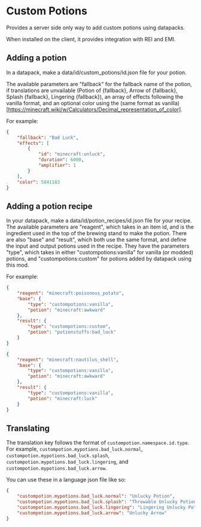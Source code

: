 # Custom Potions
Provides a server side only way to add custom potions using datapacks.

When installed on the client, it provides integration with REI and EMI.

## Adding a potion
In a datapack, make a data/id/custom_potions/id.json file for your potion.

The available parameters are "fallback" for the fallback name of the potion, if translations are unvailable
(Potion of {fallback}, Arrow of {fallback}, Splash {fallback}, Lingering {fallback}),
an array of effects following the vanilla format, and an optional color using the (same format as vanilla)[https://minecraft.wiki/w/Calculators/Decimal_representation_of_color].

For example:
```json
{
    "fallback": "Bad Luck",
    "effects": [
        {
            "id": "minecraft:unluck",
            "duration": 6000,
            "amplifier": 1
        }
    ],
    "color": 5841183
}
```

## Adding a potion recipe
In your datapack, make a data/id/potion_recipes/id.json file for your recipe. The available parameters are "reagent",
which takes in an item id, and is the ingredient used in the top of the brewing stand to make the potion. There are 
also "base" and "result", which both use the same format, and define the input and output potions used in the recipe.
They have the parameters "type", which takes in either "custompotions:vanilla" for vanilla (or modded) potions, and 
"custompotions:custom" for potions added by datapack using this mod.

For example:
```json
{
    "reagent": "minecraft:poisonous_potato",
    "base": {
        "type": "custompotions:vanilla",
        "potion": "minecraft:awkward"
    },
    "result": {
        "type": "custompotions:custom",
        "potion": "potionstuffs:bad_luck"
    }
}
```
```json
{
    "reagent": "minecraft:nautilus_shell",
    "base": {
        "type": "custompotions:vanilla",
        "potion": "minecraft:awkward"
    },
    "result": {
        "type": "custompotions:vanilla",
        "potion": "minecraft:luck"
    }
}
```
## Translating
The translation key follows the format of `custompotion.namespace.id.type`. For example, `custompotion.mypotions.bad_luck.normal`, `custompotion.mypotions.bad_luck.splash`, `custompotion.mypotions.bad_luck.lingering`, 
and `custompotion.mypotions.bad_luck.arrow`.

You can use these in a language json file like so:
```json
{
    "custompotion.mypotions.bad_luck.normal": "Unlucky Potion",
    "custompotion.mypotions.bad_luck.splash": "Throwable Unlucky Potion",
    "custompotion.mypotions.bad_luck.lingering": "Lingering Unlucky Potion",
    "custompotion.mypotions.bad_luck.arrow": "Unlucky Arrow"
}
```
